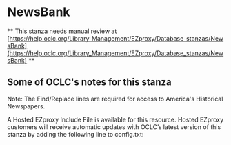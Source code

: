 # NewsBank
** This stanza needs manual review at [https://help.oclc.org/Library_Management/EZproxy/Database_stanzas/NewsBank](https://help.oclc.org/Library_Management/EZproxy/Database_stanzas/NewsBank) **

## Some of OCLC's notes for this stanza

Note: The Find/Replace lines are required for access to America's Historical Newspapers.

A Hosted EZproxy Include File is available for this resource. Hosted EZproxy customers will receive automatic updates with OCLC&rsquo;s latest version of this stanza by adding the following line to config.txt:

